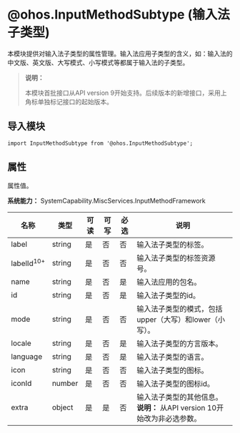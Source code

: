 # @ohos.InputMethodSubtype (输入法子类型)

本模块提供对输入法子类型的属性管理。输入法应用子类型的含义，如：输入法的中文版、英文版、大写模式、小写模式等都属于输入法的子类型。

> **说明：**
>
>本模块首批接口从API version 9开始支持。后续版本的新增接口，采用上角标单独标记接口的起始版本。

## 导入模块

```
import InputMethodSubtype from '@ohos.InputMethodSubtype';
```

## 属性

属性值。

**系统能力：** SystemCapability.MiscServices.InputMethodFramework

| 名称 | 类型 | 可读 | 可写 | 必选 | 说明 |
| -------- | -------- | -------- | -------- | -------- | -------- |
| label | string | 是 | 否 | 否 | 输入法子类型的标签。 |
| labelId<sup>10+</sup> | string | 是 | 否 | 否 | 输入法子类型的标签资源号。 |
| name | string | 是 | 否 | 是 | 输入法应用的包名。 |
| id | string | 是 | 否 | 是 | 输入法子类型的id。 |
| mode | string | 是 | 否 | 否 | 输入法子类型的模式，包括upper（大写）和lower（小写）。 |
| locale | string | 是 | 否 | 是 | 输入法子类型的方言版本。 |
| language | string | 是 | 否 | 是 | 输入法子类型的语言。 |
| icon | string | 是 | 否 | 否 | 输入法子类型的图标。 |
| iconId | number | 是 | 否 | 否 | 输入法子类型的图标id。 |
| extra | object | 是 | 是 | 否 | 输入法子类型的其他信息。<br/>**说明：** 从API version 10开始改为非必选参数。 |

